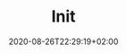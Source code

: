 ---
title: "Init"
date: 2020-08-26T22:29:19+02:00
Description: "envign blog init"
Tags: []
Categories: []
DisableComments: false
---